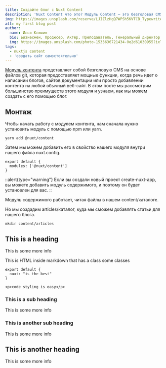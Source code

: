 ```yaml
---
title: Создайте блог с Nuxt Content
description: 'Nuxt Content что это? Модуль Content — это безголовая CMS на основе файлов git, которая предоставляет мощные функции, когда речь идет о написании блогов, сайтов документации или просто добавлении контента на любой обычный веб-сайт.'
img: https://images.unsplash.com/reserve/LJIZlzHgQ7WPSh5KVTCB_Typewriter.jpg?ixlib=rb-1.2.1&auto=format&fit=crop&w=800&q=60
alt: my first blog post
author: 
  name: Илья Клишин
  bio: Бизнесмен, Продюсер, Актёр, Преподаватель, Генеральный директор Communication Service Москва
  img: https://images.unsplash.com/photo-1533636721434-0e2d61030955?ixlib=rb-1.2.1&ixid=eyJhcHBfaWQiOjEyMDd9&auto=format&fit=crop&w=2550&q=80
tags: 
  - nuxtjs content
  - 'создать сайт самостоятельно'
---
```


[Модуль контента](https://content.nuxtjs.org/) представляет собой безголовую CMS на основе файлов git, которая предоставляет мощные функции, когда речь идет о написании блогов, сайтов документации или просто добавлении контента на любой обычный веб-сайт. В этом посте мы рассмотрим большинство преимуществ этого модуля и узнаем, как мы можем создать с его помощью блог.

## Монтаж

Чтобы начать работу с модулем контента, нам сначала нужно установить модуль с помощью npm или yarn.

```
yarn add @nuxt/content
```

Затем мы можем добавить его в свойство нашего модуля внутри нашего файла nuxt.config.

```js[nuxt.config.js]
export default {
  modules: ['@nuxt/content']
}
```

::alert{type="warning"}
Если вы создали новый проект create-nuxt-app, вы можете добавить модуль содержимого, и поэтому он будет установлен для вас.
::

Модуль содержимого работает, читая файлы в нашем content/каталоге.

Но мы создадим articles/каталог, куда мы сможем добавлять статьи для нашего блога.

```
mkdir content/articles
```


## This is a heading
This is some more info
<div class="bg-blue-500 text-white p-4 mb-4">
  This is HTML inside markdown that has a class some classes
</div>

<info-box>
  <template #info-box>
    This is a vue component inside markdown using slots
  </template>
</info-box>

```js[nuxt.config.js]
export default {
  nuxt: "is the best"
}
```
```html[my-first-blog-post.md]
<p>code styling is easy</p>
```

### This is a sub heading
This is some more info

### This is another sub heading
This is some more info

## This is another heading
This is some more info
